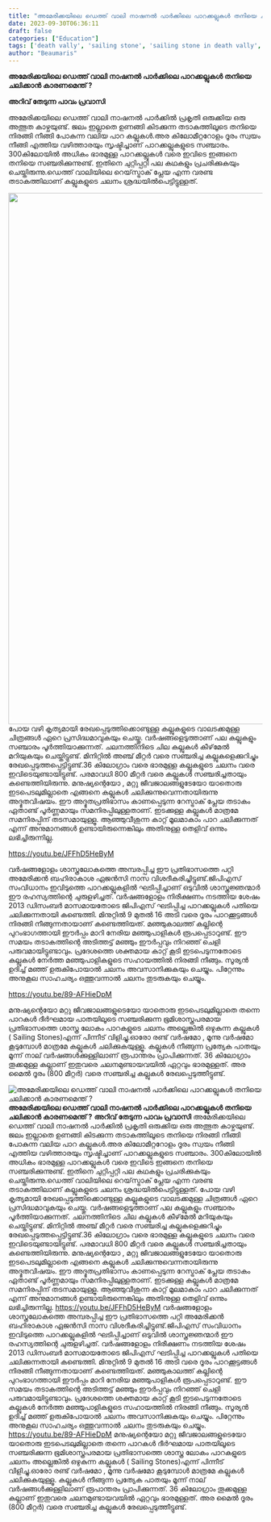 ```yaml
---
title: "അമേരിക്കയിലെ ഡെത്ത് വാലി നാഷനല്‍ പാര്‍ക്കിലെ പാറക്കല്ലുകൾ തനിയെ ചലിക്കാൻ കാരണമെന്ത് ?"
date: 2023-09-30T06:36:11
draft: false
categories: ["Education"]
tags: ['death vally', 'sailing stone', 'sailing stone in death vally', 'USA']
author: "Beaumaris"
---
```


<strong>അമേരിക്കയിലെ ഡെത്ത് വാലി നാഷനല്‍ പാര്‍ക്കിലെ പാറക്കല്ലുകൾ തനിയെ ചലിക്കാൻ കാരണമെന്ത് ?</strong>

<strong>അറിവ് തേടുന്ന പാവം പ്രവാസി</strong>

അമേരിക്കയിലെ ഡെത്ത് വാലി നാഷനല്‍ പാര്‍ക്കില്‍ പ്രകൃതി ഒരുക്കിയ ഒരു അത്ഭുത കാഴ്ചയുണ്ട്. ജലം ഇല്ലാതെ ഉണങ്ങി കിടക്കുന്ന തടാകത്തിലൂടെ തനിയെ നിരങ്ങി നീങ്ങി പോകുന്ന വലിയ പാറ കല്ലുകള്‍.അര കിലോമീറ്ററോളം ദൂരം സ്വയം നീങ്ങി എത്തിയ വഴിത്താരയും സൃഷ്ടിച്ചാണ് പാറക്കല്ലുകളുടെ സഞ്ചാരം. 300കിലോയില്‍ അധികം ഭാരമുള്ള പാറക്കല്ലുകള്‍ വരെ ഇവിടെ ഇങ്ങനെ തനിയെ സഞ്ചരിക്കുന്നുണ്ട്. ഇതിനെ ചുറ്റിപ്പറ്റി പല കഥകളും പ്രചരിക്കുകയും ചെയ്തിരുന്നു.ഡെത്ത് വാലിയിലെ റെയ്‌സ്ട്രാക് പ്ലേയ എന്ന വരണ്ട തടാകത്തിലാണ് കല്ലുകളുടെ ചലനം ശ്രദ്ധയില്‍പെട്ടിട്ടുള്ളത്.

<img class="alignnone size-full wp-image-422742" src="https://cdn.boolokam.com/articles/2023/09/123-21.jpg" alt="" width="2048" height="1054" />പോയ വഴി കൃത്യമായി രേഖപ്പെടുത്തിക്കൊണ്ടുള്ള കല്ലുകളുടെ വാലടക്കമുള്ള ചിത്രങ്ങള്‍ ഏറെ പ്രസിദ്ധമാവുകയും ചെയ്തു. വര്‍ഷങ്ങളെടുത്താണ് പല കല്ലുകളും സഞ്ചാരം പൂര്‍ത്തിയാക്കുന്നത്. ചലനത്തിനിടെ ചില കല്ലുകള്‍ കീഴ്‌മേല്‍ മറിയുകയും ചെയ്തിട്ടുണ്ട്. മിനിറ്റില്‍ അഞ്ച് മീറ്റര്‍ വരെ സഞ്ചരിച്ച കല്ലുകളെക്കുറിച്ചും രേഖപ്പെടുത്തപ്പെട്ടിട്ടുണ്ട്.36 കിലോഗ്രാം വരെ ഭാരമുള്ള കല്ലുകളുടെ ചലനം വരെ ഇവിടെയുണ്ടായിട്ടുണ്ട്. പരമാവധി 800 മീറ്റര്‍ വരെ കല്ലുകള്‍ സഞ്ചരിച്ചതായും കണ്ടെത്തിയിരുന്നു. മനുഷ്യന്റെയോ , മറ്റു ജീവജാലങ്ങളുടേയോ യാതൊരു ഇടപെടലുമില്ലാതെ എങ്ങനെ കല്ലുകള്‍ ചലിക്കുന്നുവെന്നതായിരുന്നു അദ്ഭുതവിഷയം. ഈ അദ്ഭുതപ്രതിഭാസം കാണപ്പെടുന്ന റേസ്ട്രാക് പ്ലേയ തടാകം ഏതാണ്ട് പൂര്‍ണ്ണമായും സമനിരപ്പിലുള്ളതാണ്. ഇടക്കുള്ള കല്ലുകള്‍ മാത്രമേ സമനിരപ്പിന് തടസമായുള്ളൂ. ആഞ്ഞുവീശുന്ന കാറ്റ് മൂലമാകാം പാറ ചലിക്കുന്നത് എന്ന് അനുമാനങ്ങള്‍ ഉണ്ടായിരുന്നെങ്കിലും അതിനുള്ള തെളിവ് ഒന്നും ലഭിച്ചിരുന്നില്ല.

https://youtu.be/JFFhD5HeByM

വര്‍ഷങ്ങളോളം ശാസ്ത്രലോകത്തെ അമ്പരപ്പിച്ച ഈ പ്രതിഭാസത്തെ പറ്റി അമേരിക്കന്‍ ബഹിരാകാശ ഏജന്‍സി നാസ വിശദീകരിച്ചിട്ടുണ്ട്.ജിപിഎസ് സംവിധാനം ഇവിടുത്തെ പാറക്കല്ലുകളില്‍ ഘടിപ്പിച്ചാണ് ഒടുവില്‍ ശാസ്ത്രജ്ഞന്മാര്‍ ഈ രഹസ്യത്തിന്റെ ചുരുളഴിച്ചത്. വര്‍ഷങ്ങളോളം നിരീക്ഷണം നടത്തിയ ശേഷം 2013 ഡിസംബര്‍ മാസമായതോടെ ജിപിഎസ് ഘടിപ്പിച്ച പാറക്കല്ലുകള്‍ പതിയെ ചലിക്കുന്നതായി കണ്ടെത്തി. മിനുറ്റില്‍ 9 മുതല്‍ 16 അടി വരെ ദൂരം പാറക്കൂട്ടങ്ങള്‍ നിരങ്ങി നീങ്ങുന്നതായാണ് കണ്ടെത്തിയത്. മഞ്ഞുകാലത്ത് കല്ലിന്റെ പുറംഭാഗത്തായി ഈര്‍പ്പം മാറി നേരിയ മഞ്ഞുപാളികള്‍ രൂപപ്പെടാറുണ്ട്. ഈ സമയം തടാകത്തിന്റെ അടിത്തട്ട് മഞ്ഞും ഈര്‍പ്പവും നിറഞ്ഞ് ചെളി പരുവമായിട്ടുണ്ടാവും. പ്രദേശത്തെ ശക്തമായ കാറ്റ് കൂടി ഇടപെടുന്നതോടെ കല്ലുകള്‍ നേര്‍ത്ത മഞ്ഞുപാളികളുടെ സഹായത്തില്‍ നിരങ്ങി നീങ്ങും. സൂര്യന്‍ ഉദിച്ച്‌ മഞ്ഞ് ഉരുകിപോയാല്‍ ചലനം അവസാനിക്കുകയും ചെയ്യും. പിറ്റേന്നും അനുകൂല സാഹചര്യം ഒത്തുവന്നാല്‍ ചലനം തുടരുകയും ചെയ്യും.

https://youtu.be/89-AFHieDpM

മനുഷ്യന്റെയോ മറ്റു ജീവജാലങ്ങളുടെയോ യാതൊരു ഇടപെടലുമില്ലാതെ തന്നെ പാറകൾ ദീർഘമായ പാതയിലൂടെ സഞ്ചരിക്കുന്ന ഭൂമിശാസ്ത്രപരമായ പ്രതിഭാസത്തെ ശാസ്ത്ര ലോകം പാറകളുടെ ചലനം അല്ലെങ്കിൽ ഒഴുകുന്ന കല്ലുകൾ ( Sailing Stones)എന്ന് പിന്നീട് വിളിച്ചു.ഓരോ രണ്ട് വർഷമോ , മൂന്നു വർഷമോ കൂടുമ്പോൾ മാത്രമേ കല്ലുകൾ ചലിക്കുകയുള്ളൂ. കല്ലുകൾ നീങ്ങുന്ന പ്രത്യേക പാതയും മൂന്ന് നാല്‌ വർഷങ്ങൾക്കുള്ളിലാണ്‌ രൂപാന്തരം പ്രാപിക്കുന്നത്. 36 കിലോഗ്രാം തൂക്കമുള്ള കല്ലാണ്‌ ഇതുവരെ ചലനമുണ്ടായവയിൽ ഏറ്റവും ഭാരമുള്ളത്. അര മൈൽ ദൂരം (800 മീറ്റർ) വരെ സഞ്ചരിച്ച കല്ലുകൾ രേഖപ്പെടുത്തീട്ടുണ്ട്.


![അമേരിക്കയിലെ ഡെത്ത് വാലി നാഷനല്‍ പാര്‍ക്കിലെ പാറക്കല്ലുകൾ തനിയെ ചലിക്കാൻ കാരണമെന്ത് ?](https://cdn.boolokam.com/articles/2023/09/123-21.jpg)**അമേരിക്കയിലെ ഡെത്ത് വാലി നാഷനല്‍ പാര്‍ക്കിലെ പാറക്കല്ലുകൾ തനിയെ ചലിക്കാൻ കാരണമെന്ത് ?** **അറിവ് തേടുന്ന പാവം പ്രവാസി** അമേരിക്കയിലെ ഡെത്ത് വാലി നാഷനല്‍ പാര്‍ക്കില്‍ പ്രകൃതി ഒരുക്കിയ ഒരു അത്ഭുത കാഴ്ചയുണ്ട്. ജലം ഇല്ലാതെ ഉണങ്ങി കിടക്കുന്ന തടാകത്തിലൂടെ തനിയെ നിരങ്ങി നീങ്ങി പോകുന്ന വലിയ പാറ കല്ലുകള്‍.അര കിലോമീറ്ററോളം ദൂരം സ്വയം നീങ്ങി എത്തിയ വഴിത്താരയും സൃഷ്ടിച്ചാണ് പാറക്കല്ലുകളുടെ സഞ്ചാരം. 300കിലോയില്‍ അധികം ഭാരമുള്ള പാറക്കല്ലുകള്‍ വരെ ഇവിടെ ഇങ്ങനെ തനിയെ സഞ്ചരിക്കുന്നുണ്ട്. ഇതിനെ ചുറ്റിപ്പറ്റി പല കഥകളും പ്രചരിക്കുകയും ചെയ്തിരുന്നു.ഡെത്ത് വാലിയിലെ റെയ്‌സ്ട്രാക് പ്ലേയ എന്ന വരണ്ട തടാകത്തിലാണ് കല്ലുകളുടെ ചലനം ശ്രദ്ധയില്‍പെട്ടിട്ടുള്ളത്. പോയ വഴി കൃത്യമായി രേഖപ്പെടുത്തിക്കൊണ്ടുള്ള കല്ലുകളുടെ വാലടക്കമുള്ള ചിത്രങ്ങള്‍ ഏറെ പ്രസിദ്ധമാവുകയും ചെയ്തു. വര്‍ഷങ്ങളെടുത്താണ് പല കല്ലുകളും സഞ്ചാരം പൂര്‍ത്തിയാക്കുന്നത്. ചലനത്തിനിടെ ചില കല്ലുകള്‍ കീഴ്‌മേല്‍ മറിയുകയും ചെയ്തിട്ടുണ്ട്. മിനിറ്റില്‍ അഞ്ച് മീറ്റര്‍ വരെ സഞ്ചരിച്ച കല്ലുകളെക്കുറിച്ചും രേഖപ്പെടുത്തപ്പെട്ടിട്ടുണ്ട്.36 കിലോഗ്രാം വരെ ഭാരമുള്ള കല്ലുകളുടെ ചലനം വരെ ഇവിടെയുണ്ടായിട്ടുണ്ട്. പരമാവധി 800 മീറ്റര്‍ വരെ കല്ലുകള്‍ സഞ്ചരിച്ചതായും കണ്ടെത്തിയിരുന്നു. മനുഷ്യന്റെയോ , മറ്റു ജീവജാലങ്ങളുടേയോ യാതൊരു ഇടപെടലുമില്ലാതെ എങ്ങനെ കല്ലുകള്‍ ചലിക്കുന്നുവെന്നതായിരുന്നു അദ്ഭുതവിഷയം. ഈ അദ്ഭുതപ്രതിഭാസം കാണപ്പെടുന്ന റേസ്ട്രാക് പ്ലേയ തടാകം ഏതാണ്ട് പൂര്‍ണ്ണമായും സമനിരപ്പിലുള്ളതാണ്. ഇടക്കുള്ള കല്ലുകള്‍ മാത്രമേ സമനിരപ്പിന് തടസമായുള്ളൂ. ആഞ്ഞുവീശുന്ന കാറ്റ് മൂലമാകാം പാറ ചലിക്കുന്നത് എന്ന് അനുമാനങ്ങള്‍ ഉണ്ടായിരുന്നെങ്കിലും അതിനുള്ള തെളിവ് ഒന്നും ലഭിച്ചിരുന്നില്ല. https://youtu.be/JFFhD5HeByM വര്‍ഷങ്ങളോളം ശാസ്ത്രലോകത്തെ അമ്പരപ്പിച്ച ഈ പ്രതിഭാസത്തെ പറ്റി അമേരിക്കന്‍ ബഹിരാകാശ ഏജന്‍സി നാസ വിശദീകരിച്ചിട്ടുണ്ട്.ജിപിഎസ് സംവിധാനം ഇവിടുത്തെ പാറക്കല്ലുകളില്‍ ഘടിപ്പിച്ചാണ് ഒടുവില്‍ ശാസ്ത്രജ്ഞന്മാര്‍ ഈ രഹസ്യത്തിന്റെ ചുരുളഴിച്ചത്. വര്‍ഷങ്ങളോളം നിരീക്ഷണം നടത്തിയ ശേഷം 2013 ഡിസംബര്‍ മാസമായതോടെ ജിപിഎസ് ഘടിപ്പിച്ച പാറക്കല്ലുകള്‍ പതിയെ ചലിക്കുന്നതായി കണ്ടെത്തി. മിനുറ്റില്‍ 9 മുതല്‍ 16 അടി വരെ ദൂരം പാറക്കൂട്ടങ്ങള്‍ നിരങ്ങി നീങ്ങുന്നതായാണ് കണ്ടെത്തിയത്. മഞ്ഞുകാലത്ത് കല്ലിന്റെ പുറംഭാഗത്തായി ഈര്‍പ്പം മാറി നേരിയ മഞ്ഞുപാളികള്‍ രൂപപ്പെടാറുണ്ട്. ഈ സമയം തടാകത്തിന്റെ അടിത്തട്ട് മഞ്ഞും ഈര്‍പ്പവും നിറഞ്ഞ് ചെളി പരുവമായിട്ടുണ്ടാവും. പ്രദേശത്തെ ശക്തമായ കാറ്റ് കൂടി ഇടപെടുന്നതോടെ കല്ലുകള്‍ നേര്‍ത്ത മഞ്ഞുപാളികളുടെ സഹായത്തില്‍ നിരങ്ങി നീങ്ങും. സൂര്യന്‍ ഉദിച്ച്‌ മഞ്ഞ് ഉരുകിപോയാല്‍ ചലനം അവസാനിക്കുകയും ചെയ്യും. പിറ്റേന്നും അനുകൂല സാഹചര്യം ഒത്തുവന്നാല്‍ ചലനം തുടരുകയും ചെയ്യും. https://youtu.be/89-AFHieDpM മനുഷ്യന്റെയോ മറ്റു ജീവജാലങ്ങളുടെയോ യാതൊരു ഇടപെടലുമില്ലാതെ തന്നെ പാറകൾ ദീർഘമായ പാതയിലൂടെ സഞ്ചരിക്കുന്ന ഭൂമിശാസ്ത്രപരമായ പ്രതിഭാസത്തെ ശാസ്ത്ര ലോകം പാറകളുടെ ചലനം അല്ലെങ്കിൽ ഒഴുകുന്ന കല്ലുകൾ ( Sailing Stones)എന്ന് പിന്നീട് വിളിച്ചു.ഓരോ രണ്ട് വർഷമോ , മൂന്നു വർഷമോ കൂടുമ്പോൾ മാത്രമേ കല്ലുകൾ ചലിക്കുകയുള്ളൂ. കല്ലുകൾ നീങ്ങുന്ന പ്രത്യേക പാതയും മൂന്ന് നാല്‌ വർഷങ്ങൾക്കുള്ളിലാണ്‌ രൂപാന്തരം പ്രാപിക്കുന്നത്. 36 കിലോഗ്രാം തൂക്കമുള്ള കല്ലാണ്‌ ഇതുവരെ ചലനമുണ്ടായവയിൽ ഏറ്റവും ഭാരമുള്ളത്. അര മൈൽ ദൂരം (800 മീറ്റർ) വരെ സഞ്ചരിച്ച കല്ലുകൾ രേഖപ്പെടുത്തീട്ടുണ്ട്.
